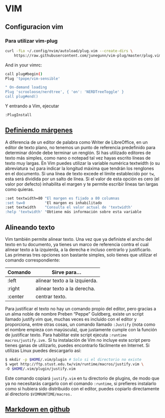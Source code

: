 # VIM

## Configuracion vim

### Para utilizar vim-plug

```sh
curl -fLo ~/.config/nvim/autoload/plug.vim --create-dirs \
    https://raw.githubusercontent.com/junegunn/vim-plug/master/plug.vim
```



And in your vimrc:

```bash
call plug#begin()
Plug 'tpope/vim-sensible'

" On-demand loading
Plug 'scrooloose/nerdtree', { 'on': 'NERDTreeToggle' }
call plug#end()
```

Y entrando a Vim, ejecutar

```bash
:PlugInstall
```

## [Definiendo márgenes](https://codingornot.com/2016/09/13/11-vim-formato/)

A diferencia de un editor de palabra como Writer de LibreOffice, en un editor de texto plano, no tenemos un punto de referencia predefinido para determinar dónde debe terminar un renglón. Si has utilizado editores de texto más simples, como nano o notepad tal vez hayas escrito líneas de texto muy largas. En Vim puedes utilizar la variable numérica textwidth (o su abreviatura `tw`) para indicar la longitud máxima que tendrán los renglones en el documento. Si una línea de texto excede el límite establecido por `tw`, esta será dividida por un salto de línea. Si el valor de esta opción es cero (el valor por defecto) inhabilita el margen y te permite escribir líneas tan largas como quieras.

```bash
:set textwidth=80 "El margen es fijado a 80 columnas
:set tw=0         "El margen es inhabilitado
:set textwidth    "Consulta el valor actual de 'textwidth'
:help 'textwidth' "Obtiene más información sobre esta variable
```

## Alineando texto

Vim también permite alinear texto. Una vez que ya definiste el ancho del texto en tu documento, ya tienes un marco de referencia contra el cual alinear texto a la izquierda, a la derecha e incluso centrarlo y justificarlo. Las primeras tres opciones son bastante simples, solo tienes que utilizar el comando correspondiente:


Comando	| Sirve para…
--------|-------------
:left	| alinear texto a la izquierda.
:right	| alinear texto a la derecha.
:center	| centrar texto.


Para justificar el texto no hay un comando propio del editor, pero gracias a un alma noble de nombre Preben “Peppe” Guldberg, existe un script llamado justify.vim que, muchas veces es incluido con el editor y proporciona, entre otras cosas, un comando llamado `:Justify` (nota como el nombre empieza con mayúscula), que justamente cumple con la función de justificar texto. Para habilitar este script ejecuta `:runtime macros/justify.ivm.` Si tu instalación de Vim no incluye este script pero tienes ganas de utilizarlo, puedes encontrarlo fácilmente en Internet. Si utilizas Linux puedes descargarlo así:

```bash
$ mkdir -p $HOME/.vim/plugin # Solo si el directorio no existe
$ wget http://ftp.stust.edu.tw/vim/runtime/macros/justify.vim \
-O $HOME/.vim/plugin/justify.vim
```

Este comando copiará `justify.vim` en tu directorio de plugins, de modo que ya no necesitarás cargarlo con el comando `:runtime`, si prefieres instalarlo como si hubiera sido distribuido con el editor, puedes copiarlo directamente al directorio `$VIMRUNTIME/macros.`

## [Markdown en github](https://github.com/adam-p/markdown-here/wiki/Markdown-Cheatsheet)
